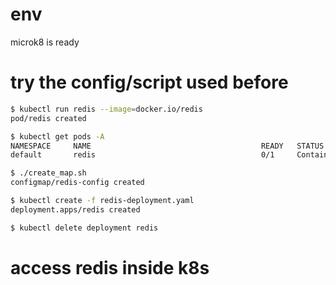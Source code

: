 # env
microk8 is ready

# try the config/script used before

```bash
$ kubectl run redis --image=docker.io/redis 
pod/redis created

$ kubectl get pods -A
NAMESPACE     NAME                                      READY   STATUS              RESTARTS   AGE
default       redis                                     0/1     ContainerCreating   0          23s

$ ./create_map.sh 
configmap/redis-config created

$ kubectl create -f redis-deployment.yaml 
deployment.apps/redis created

$ kubectl delete deployment redis


```

# access redis inside k8s
```bash

```